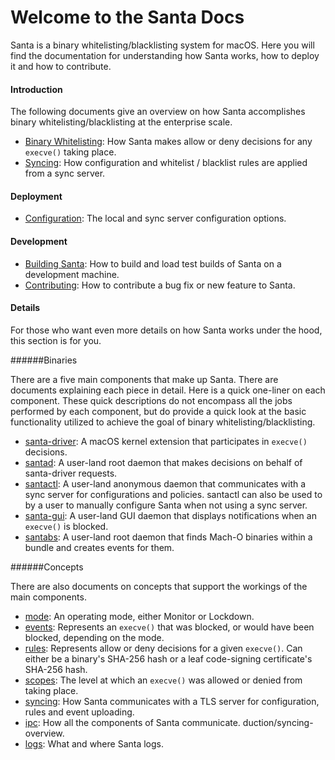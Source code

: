 # Welcome to the Santa Docs

Santa is a binary whitelisting/blacklisting system for macOS. Here you will find the documentation for understanding how Santa works, how to deploy it and how to contribute.

#### Introduction

The following documents give an overview on how Santa accomplishes binary whitelisting/blacklisting at the enterprise scale.

- [Binary Whitelisting](introduction/binary-whitelisting-overview.md): How Santa makes allow or deny decisions for any `execve()` taking place.
- [Syncing](introduction/syncing-overview.md): How configuration and whitelist / blacklist rules are applied from a sync server.

#### Deployment

* [Configuration](deployment/configuration.md): The local and sync server configuration options.

#### Development

* [Building Santa](development/building.md): How to build and load test builds of Santa on a development machine.
* [Contributing](../CONTRIBUTING.md): How to contribute a bug fix or new feature to Santa.

#### Details

For those who want even more details on how Santa works under the hood, this section is for you.

######Binaries

There are a five main components that make up Santa. There are documents explaining each piece in detail. Here is a quick one-liner on each component. These quick descriptions do not encompass all the jobs performed by each component, but do provide a quick look at the basic functionality utilized to achieve the goal of binary whitelisting/blacklisting.

* [santa-driver](details/santa-driver.md): A macOS kernel extension that participates in `execve()` decisions.
* [santad](details/santad.md): A user-land root daemon that makes decisions on behalf of santa-driver requests.
* [santactl](details/santactl.md): A user-land anonymous daemon that communicates with a sync server for configurations and policies. santactl can also be used to by a user to manually configure Santa when not using a sync server.
* [santa-gui](details/santa-gui.md): A user-land GUI daemon that displays notifications when an `execve()` is blocked.
* [santabs](details/santabs.md): A user-land root daemon that finds Mach-O binaries within a bundle and creates events for them. 

######Concepts

There are also documents on concepts that support the workings of the main components.

* [mode](details/mode.md): An operating mode, either Monitor or Lockdown.
* [events](details/events.md): Represents an `execve()` that was blocked, or would have been blocked, depending on the mode.
* [rules](details/rules.md): Represents allow or deny decisions for a given `execve()`. Can either be a binary's SHA-256 hash or a leaf code-signing certificate's SHA-256 hash.
* [scopes](details/scopes.md): The level at which an `execve()` was allowed or denied from taking place.
* [syncing](introduction/syncing-overview.md): How Santa communicates with a TLS server for configuration, rules and event uploading.
* [ipc](details/ipc.md): How all the components of Santa communicate.
duction/syncing-overview.
* [logs](details/logs.md): What and where Santa logs.

